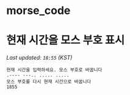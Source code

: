 # morse_code
# 현재 시간을 모스 부호 표시
<!-- MORSE_TIME_START -->
_Last updated: `18:55` (KST)_

```
현재 시간을 입력하세요. 모스 부호로 바꿉니다
.---- ---.. ..... .....
모스 부호를 다시 현재 시간으로 바꿉니다
1855
```
<!-- MORSE_TIME_END -->
